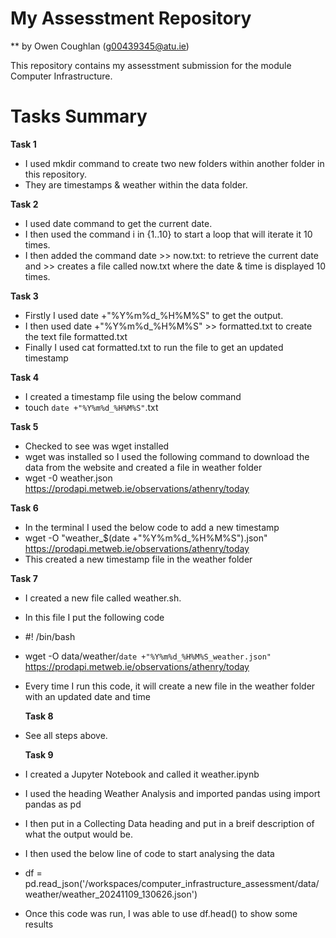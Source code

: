 # My Assesstment Repository

** by Owen Coughlan (g00439345@atu.ie)

This repository contains my assesstment submission for the module Computer Infrastructure.


# Tasks Summary

 **Task 1** 
 - I used mkdir command to create two new folders within another folder in this repository. 
 - They are timestamps & weather within the data folder.

 **Task 2** 
 - I used date command to get the current date. 
 - I then used the command i in {1..10} to start a loop that will iterate it 10 times. 
 - I then added the command date >> now.txt: to retrieve the current date and >> creates a file called now.txt where the date & time is displayed 10 times.

 **Task 3** 
 - Firstly I used date +"%Y%m%d_%H%M%S" to get the output.
 - I then used date +"%Y%m%d_%H%M%S" >> formatted.txt to create the text file formatted.txt
 - Finally I used cat formatted.txt to run the file to get an updated timestamp

 **Task 4** 
 - I created a timestamp file using the below command
 - touch `date +"%Y%m%d_%H%M%S"`.txt

 **Task 5** 
 - Checked to see was wget installed
 - wget was installed so I used the following command to download the data from the website and created a file in weather folder
 - wget -0 weather.json https://prodapi.metweb.ie/observations/athenry/today

 **Task 6**
 - In the terminal I used the below code to add a new timestamp
 - wget -O "weather_$(date +"%Y%m%d_%H%M%S").json" https://prodapi.metweb.ie/observations/athenry/today
 - This created a new timestamp file in the weather folder
 
 **Task 7** 
 - I created a new file called weather.sh.
 - In this file I put the following code
 - #! /bin/bash
 - wget -O data/weather/`date +"%Y%m%d_%H%M%S_weather.json"` https://prodapi.metweb.ie/observations/athenry/today
 - Every time I run this code, it will create a new file in the weather folder with an updated date and time

   **Task 8**
 - See all steps above.

   **Task 9**
 -  I created a Jupyter Notebook and called it weather.ipynb
 -  I used the heading Weather Analysis and imported pandas using import pandas as pd
 -  I then put in a Collecting Data heading and put in a breif description of what the output would be.
 -  I then used the below line of code to start analysing the data
 -  df = pd.read_json('/workspaces/computer_infrastructure_assessment/data/weather/weather_20241109_130626.json')
 -  Once this code was run, I was able to use df.head() to show some results
